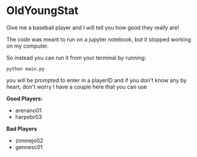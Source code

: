 # OldYoungStat
Give me a baseball player and I will tell you how good they really are!

The code was meant to run on a jupyter notebook, but it stopped working on my computer.

So instead you can run it from your terminal by running:

```
python main.py
```

you will be prompted to enter in a playerID and if you don't know any by heart, don't worry I have a couple here that you can use

**Good Players:**

- arenano01
- harpebr03

**Bad Players**

- zimmejo02
- gennesc01
